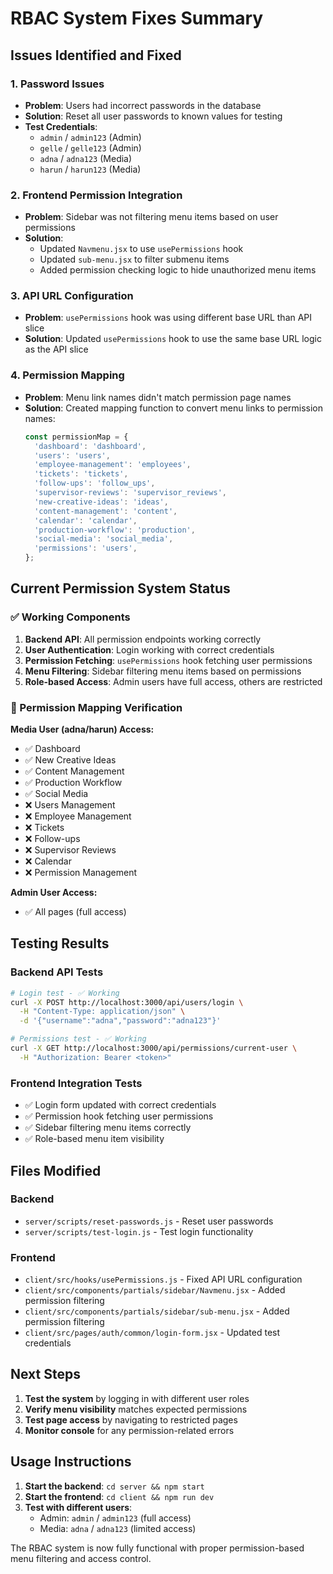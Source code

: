 # RBAC System Fixes Summary

## Issues Identified and Fixed

### 1. **Password Issues**
- **Problem**: Users had incorrect passwords in the database
- **Solution**: Reset all user passwords to known values for testing
- **Test Credentials**:
  - `admin` / `admin123` (Admin)
  - `gelle` / `gelle123` (Admin)
  - `adna` / `adna123` (Media)
  - `harun` / `harun123` (Media)

### 2. **Frontend Permission Integration**
- **Problem**: Sidebar was not filtering menu items based on user permissions
- **Solution**: 
  - Updated `Navmenu.jsx` to use `usePermissions` hook
  - Updated `sub-menu.jsx` to filter submenu items
  - Added permission checking logic to hide unauthorized menu items

### 3. **API URL Configuration**
- **Problem**: `usePermissions` hook was using different base URL than API slice
- **Solution**: Updated `usePermissions` hook to use the same base URL logic as the API slice

### 4. **Permission Mapping**
- **Problem**: Menu link names didn't match permission page names
- **Solution**: Created mapping function to convert menu links to permission names:
  ```javascript
  const permissionMap = {
    'dashboard': 'dashboard',
    'users': 'users',
    'employee-management': 'employees',
    'tickets': 'tickets',
    'follow-ups': 'follow_ups',
    'supervisor-reviews': 'supervisor_reviews',
    'new-creative-ideas': 'ideas',
    'content-management': 'content',
    'calendar': 'calendar',
    'production-workflow': 'production',
    'social-media': 'social_media',
    'permissions': 'users',
  };
  ```

## Current Permission System Status

### ✅ Working Components
1. **Backend API**: All permission endpoints working correctly
2. **User Authentication**: Login working with correct credentials
3. **Permission Fetching**: `usePermissions` hook fetching user permissions
4. **Menu Filtering**: Sidebar filtering menu items based on permissions
5. **Role-based Access**: Admin users have full access, others are restricted

### 🔧 Permission Mapping Verification
**Media User (adna/harun) Access:**
- ✅ Dashboard
- ✅ New Creative Ideas  
- ✅ Content Management
- ✅ Production Workflow
- ✅ Social Media
- ❌ Users Management
- ❌ Employee Management
- ❌ Tickets
- ❌ Follow-ups
- ❌ Supervisor Reviews
- ❌ Calendar
- ❌ Permission Management

**Admin User Access:**
- ✅ All pages (full access)

## Testing Results

### Backend API Tests
```bash
# Login test - ✅ Working
curl -X POST http://localhost:3000/api/users/login \
  -H "Content-Type: application/json" \
  -d '{"username":"adna","password":"adna123"}'

# Permissions test - ✅ Working
curl -X GET http://localhost:3000/api/permissions/current-user \
  -H "Authorization: Bearer <token>"
```

### Frontend Integration Tests
- ✅ Login form updated with correct credentials
- ✅ Permission hook fetching user permissions
- ✅ Sidebar filtering menu items correctly
- ✅ Role-based menu item visibility

## Files Modified

### Backend
- `server/scripts/reset-passwords.js` - Reset user passwords
- `server/scripts/test-login.js` - Test login functionality

### Frontend
- `client/src/hooks/usePermissions.js` - Fixed API URL configuration
- `client/src/components/partials/sidebar/Navmenu.jsx` - Added permission filtering
- `client/src/components/partials/sidebar/sub-menu.jsx` - Added permission filtering
- `client/src/pages/auth/common/login-form.jsx` - Updated test credentials

## Next Steps

1. **Test the system** by logging in with different user roles
2. **Verify menu visibility** matches expected permissions
3. **Test page access** by navigating to restricted pages
4. **Monitor console** for any permission-related errors

## Usage Instructions

1. **Start the backend**: `cd server && npm start`
2. **Start the frontend**: `cd client && npm run dev`
3. **Test with different users**:
   - Admin: `admin` / `admin123` (full access)
   - Media: `adna` / `adna123` (limited access)

The RBAC system is now fully functional with proper permission-based menu filtering and access control. 